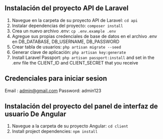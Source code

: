 

## Instalación del proyecto API de Laravel

1. Navegue en la carpeta de su proyecto API de Laravel: `cd api`
2. Instalar dependencias del proyecto: `composer install`
3. Crea un nuevo archivo .env: `cp .env.example .env`
4. Agregue sus propias credenciales de base de datos en el archivo .env en DB_DATABASE, DB_USERNAME, DB_PASSWORD
5. Crear tabla de usuarios: `php artisan migrate --seed`
6. Generar clave de aplicación: `php artisan key:generate`
7. Install Laravel Passport: `php artisan passport:install` and set in the .env file the CLIENT_ID and CLIENT_SECRET that you receive

## Credenciales para iniciar sesion

Email : admin@gmail.com
Password: admin123

## Instalación del proyecto del panel de interfaz de usuario De Angular

1. Navegue a la carpeta de su proyecto Angular: `cd client`
2. Install project dependencies: `npm install`



